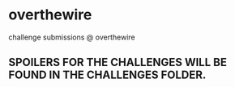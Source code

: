 # overthewire
 challenge submissions @ overthewire

## SPOILERS FOR THE CHALLENGES WILL BE FOUND IN THE CHALLENGES FOLDER.  